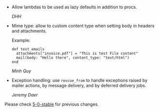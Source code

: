 *   Allow lambdas to be used as lazy defaults in addition to procs.

    *DHH*

*   Mime type: allow to custom content type when setting body in headers
    and attachments.

    Example:

        def test_emails
          attachments["invoice.pdf"] = "This is test File content"
          mail(body: "Hello there", content_type: "text/html")
        end

    *Minh Quy*

*   Exception handling: use `rescue_from` to handle exceptions raised by
    mailer actions, by message delivery, and by deferred delivery jobs.

    *Jeremy Daer*

Please check [5-0-stable](https://github.com/rails/rails/blob/5-0-stable/actionmailer/CHANGELOG.md) for previous changes.
